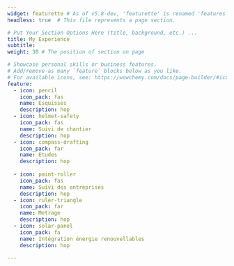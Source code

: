 ```yaml
---
widget: featurette # As of v5.8-dev, 'featurette' is renamed 'features'
headless: true  # This file represents a page section.

# Put Your Section Options Here (title, background, etc.) ...
title: My Experience
subtitle:
weight: 30 # The position of section on page

# Showcase personal skills or business features.
# Add/remove as many `feature` blocks below as you like.
# For available icons, see: https://wowchemy.com/docs/page-builder/#icons
feature:
  - icon: pencil
    icon_pack: fas
    name: Esquisses
    description: hop
  - icon: helmet-safety
    icon_pack: fas
    name: Suivi de chantier
    description: hop
  - icon: compass-drafting
    icon_pack: far
    name: Etudes
    description: hop
   
  - icon: paint-roller
    icon_pack: fas
    name: Suivi des entreprises
    description: hop
  - icon: ruler-triangle
    icon_pack: far
    name: Metrage
    description: hop
  - icon: solar-panel
    icon_pack: fa
    name: Intégration énergie renouvellables
    description: hop

---
```

